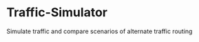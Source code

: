 Traffic-Simulator
=================

Simulate traffic and compare scenarios of alternate traffic routing